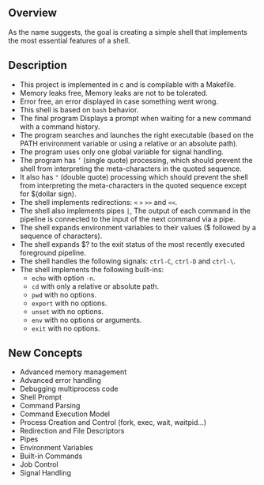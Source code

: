 ## Overview

As the name suggests, the goal is creating a simple shell that implements the most essential features of a shell.

## Description

-   This project is implemented in c and is compilable with a Makefile.
-   Memory leaks free, Memory leaks are not to be tolerated.
-   Error free, an error displayed in case something went wrong.
-   This shell is based on `bash` behavior.
-   The final program Displays a prompt when waiting for a new command with a command history.
-   The program searches and launches the right executable (based on the PATH environment variable or using a relative or an absolute path).
-   The program uses only one global variable for signal handling.
-   The program has `’` (single quote) processing, which should prevent the shell from interpreting the meta-characters in the quoted sequence.
-   It also has `"` (double quote) processing which should prevent the shell from interpreting the meta-characters in the quoted sequence except for $(dollar sign).
-   The shell implements redirections: `<` `>` `>>` and `<<`.
-   The shell also implements pipes `|`, The output of each command in the pipeline is connected to the input of the next command via a pipe.
-   The shell expands environment variables to their values ($ followed by a sequence of characters).
-   The shell expands $? to the exit status of the most recently executed foreground pipeline.
-   The shell handles the following signals: `ctrl-C`, `ctrl-D` and `ctrl-\`.
-   The shell implements the following built-ins:
    -   `echo` with option `-n`.
    -   `cd` with only a relative or absolute path.
    -   `pwd` with no options.
    -   `export` with no options.
    -   `unset` with no options.
    -   `env` with no options or arguments.
    -   `exit` with no options.

## New Concepts

-   Advanced memory management
-   Advanced error handling
-   Debugging multiprocess code
-   Shell Prompt
-   Command Parsing
-   Command Execution Model
-   Process Creation and Control (fork, exec, wait, waitpid...)
-   Redirection and File Descriptors
-   Pipes
-   Environment Variables
-   Built-in Commands
-   Job Control
-   Signal Handling

